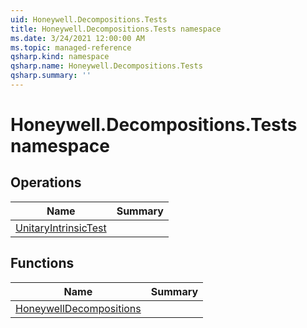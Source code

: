 ```yaml
---
uid: Honeywell.Decompositions.Tests
title: Honeywell.Decompositions.Tests namespace
ms.date: 3/24/2021 12:00:00 AM
ms.topic: managed-reference
qsharp.kind: namespace
qsharp.name: Honeywell.Decompositions.Tests
qsharp.summary: ''
---
```


# Honeywell.Decompositions.Tests namespace




<!-- summaries -->

## Operations

| Name | Summary |
|------|---------|
|[UnitaryIntrinsicTest](xref:Honeywell.Decompositions.Tests.UnitaryIntrinsicTest) |

## Functions

| Name | Summary |
|------|---------|
|[HoneywellDecompositions](xref:Honeywell.Decompositions.Tests.HoneywellDecompositions) |

<!-- /summaries -->
